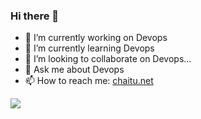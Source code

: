 ### Hi there 👋


- 🔭 I’m currently working on Devops
- 🌱 I’m currently learning Devops
- 👯 I’m looking to collaborate on Devops...
- 💬 Ask me about Devops
- 📫 How to reach me: [chaitu.net](https://chaitu.net)

![](https://komarev.com/ghpvc/?username=ChaitanyaChandra&color=brightgreen)

